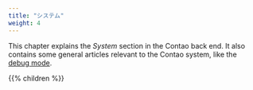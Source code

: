 ```yaml
---
title: "システム"
weight: 4
---
```



This chapter explains the _System_ section in the Contao back end. It also contains some general articles relevant to 
the Contao system, like the [debug mode](/en/system/debug-mode/).

{{% children %}}
